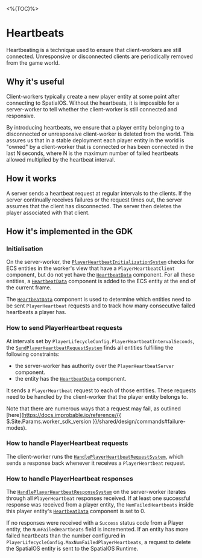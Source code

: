 <%(TOC)%>

# Heartbeats

Heartbeating is a technique used to ensure that client-workers are still connected. Unresponsive or disconnected clients are periodically removed from the game world.

## Why it's useful

Client-workers typically create a new player entity at some point after connecting to SpatialOS. Without the heartbeats, it is impossible for a server-worker to tell whether the client-worker is still connected and responsive.

By introducing heartbeats, we ensure that a player entity belonging to a disconnected or unresponsive client-worker is deleted from the world. This assures us that in a stable deployment each player entity in the world is "owned" by a client-worker that is connected or has been connected in the last N seconds, where N is the maximum number of failed heartbeats allowed multiplied by the heartbeat interval.

## How it works

A server sends a heartbeat request at regular intervals to the clients. If the server continually receives failures or the request times out, the server assumes that the client has disconnected. The server then deletes the player associated with that client.

## How it's implemented in the GDK

### Initialisation

On the server-worker, the [`PlayerHeartbeatInitializationSystem`]({{.Site.BaseURL}}/api/player-lifecycle/player-heartbeat-initialization-system) checks for ECS entities in the worker's view that have a `PlayerHeartbeatClient` component, but do not yet have the [`HeartbeatData`]({{.Site.BaseURL}}/api/player-lifecycle/heartbeat-data) component. For all these entities, a [`HeartbeatData`]({{.Site.BaseURL}}/api/player-lifecycle/heartbeat-data) component is added to the ECS entity at the end of the current frame.

The [`HeartbeatData`]({{.Site.BaseURL}}/api/player-lifecycle/heartbeat-data) component is used to determine which entities need to be sent `PlayerHeartbeat` requests and to track how many consecutive failed heartbeats a player has.

### How to send PlayerHeartbeat requests

At intervals set by `PlayerLifecycleConfig.PlayerHeartbeatIntervalSeconds`, the [`SendPlayerHeartbeatRequestSystem`]({{.Site.BaseURL}}/api/player-lifecycle/send-player-heartbeat-request-system) finds all entities fulfilling the following constraints:

* the server-worker has authority over the `PlayerHeartbeatServer` component.
* the entity has the [`HeartbeatData`]({{.Site.BaseURL}}/api/player-lifecycle/heartbeat-data) component.

It sends a `PlayerHeartbeat` request to each of those entities. These requests need to be handled by the client-worker that the player entity belongs to.

Note that there are numerous ways that a request may fail, as outlined [here](https://docs.improbable.io/reference/{{ $.Site.Params.worker_sdk_version }}/shared/design/commands#failure-modes).

### How to handle PlayerHeartbeat requests

The client-worker runs the [`HandlePlayerHeartbeatRequestSystem`]({{.Site.BaseURL}}/api/player-lifecycle/handle-player-heartbeat-request-system), which sends a response back whenever it receives a `PlayerHeartbeat` request.

### How to handle PlayerHeartbeat responses

The [`HandlePlayerHeartbeatResponseSystem`]({{.Site.BaseURL}}/api/player-lifecycle/handle-player-heartbeat-response-system) on the server-worker iterates through all `PlayerHeartbeat` responses received. If at least one successful response was received from a player entity, the `NumFailedHeartbeats` inside this player entity's [`HeartbeatData`]({{.Site.BaseURL}}/api/player-lifecycle/heartbeat-data) component is set to 0.

If no responses were received with a `Success` status code from a Player entity, the `NumFailedHeartbeats` field is incremented. If an entity has more failed heartbeats than the number configured in `PlayerLifecycleConfig.MaxNumFailedPlayerHeartbeats`, a request to delete the SpatialOS entity is sent to the SpatialOS Runtime.
